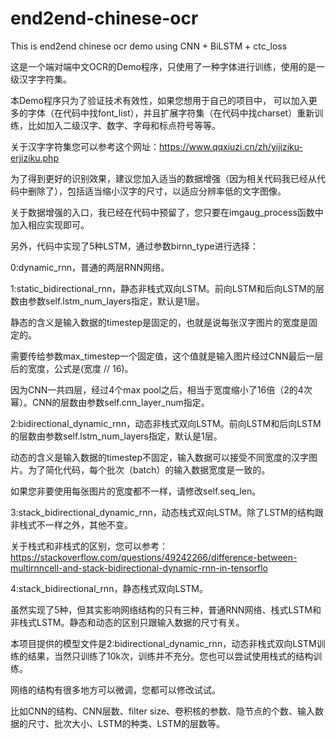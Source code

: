 # end2end-chinese-ocr
This is end2end chinese ocr demo using CNN + BiLSTM + ctc_loss

这是一个端对端中文OCR的Demo程序，只使用了一种字体进行训练，使用的是一级汉字字符集。

本Demo程序只为了验证技术有效性，如果您想用于自己的项目中，
可以加入更多的字体（在代码中找font_list），并且扩展字符集（在代码中找charset）重新训练，比如加入二级汉字、数字、字母和标点符号等等。

关于汉字字符集您可以参考这个网址：https://www.qqxiuzi.cn/zh/yijiziku-erjiziku.php

为了得到更好的识别效果，建议您加入适当的数据增强（因为相关代码我已经从代码中删除了），包括适当缩小汉字的尺寸，以适应分辨率低的文字图像。

关于数据增强的入口，我已经在代码中预留了，您只要在imgaug_process函数中加入相应实现即可。

另外，代码中实现了5种LSTM，通过参数birnn_type进行选择：

0:dynamic_rnn，普通的两层RNN网络。

1:static_bidirectional_rnn，静态非栈式双向LSTM。前向LSTM和后向LSTM的层数由参数self.lstm_num_layers指定，默认是1层。

静态的含义是输入数据的timestep是固定的，也就是说每张汉字图片的宽度是固定的。

需要传给参数max_timestep一个固定值，这个值就是输入图片经过CNN最后一层后的宽度，公式是(宽度 // 16)。

因为CNN一共四层，经过4个max pool之后，相当于宽度缩小了16倍（2的4次幂）。CNN的层数由参数self.cnn_layer_num指定。

2:bidirectional_dynamic_rnn，动态非栈式双向LSTM。前向LSTM和后向LSTM的层数由参数self.lstm_num_layers指定，默认是1层。

动态的含义是输入数据的timestep不固定，输入数据可以接受不同宽度的汉字图片。为了简化代码，每个批次（batch）的输入数据宽度是一致的。

如果您非要使用每张图片的宽度都不一样，请修改self.seq_len。

3:stack_bidirectional_dynamic_rnn，动态栈式双向LSTM。除了LSTM的结构跟非栈式不一样之外，其他不变。

关于栈式和非栈式的区别，您可以参考：https://stackoverflow.com/questions/49242266/difference-between-multirnncell-and-stack-bidirectional-dynamic-rnn-in-tensorflo

4:stack_bidirectional_rnn，静态栈式双向LSTM。

虽然实现了5种，但其实影响网络结构的只有三种，普通RNN网络、栈式LSTM和非栈式LSTM。静态和动态的区别只跟输入数据的尺寸有关。

本项目提供的模型文件是2:bidirectional_dynamic_rnn，动态非栈式双向LSTM训练的结果，当然只训练了10k次，训练并不充分。您也可以尝试使用栈式的结构训练。

网络的结构有很多地方可以微调，您都可以修改试试。

比如CNN的结构、CNN层数、filter size、卷积核的参数、隐节点的个数、输入数据的尺寸、批次大小、LSTM的种类、LSTM的层数等。


